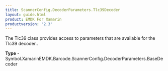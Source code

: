 ```yaml
---
title: ScannerConfig.DecoderParameters.Tlc39Decoder
layout: guide.html 
product: EMDK For Xamarin 
productversion: '2.3' 
---
```

The Tlc39 class provides access to parameters that are available for the Tlc39 decoder..

**Type** - Symbol.XamarinEMDK.Barcode.ScannerConfig.DecoderParameters.BaseDecoder



